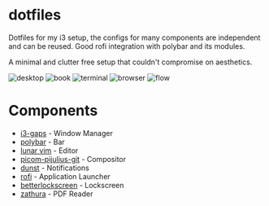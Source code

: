 # dotfiles
Dotfiles for my i3 setup, the configs for many components are independent and can be reused. Good rofi integration with polybar and its modules. 

A minimal and clutter free setup that couldn't compromise on aesthetics.

![desktop](https://github.com/simonexsala/dotfiles/blob/main/screenshots/2022-10-22_16:53:45.png)
![book](https://github.com/simonexsala/dotfiles/blob/main/screenshots/.png)
![terminal](https://github.com/simonexsala/dotfiles/blob/main/screenshots/.png)
![browser](https://github.com/simonexsala/dotfiles/blob/main/screenshots/2022-10-22_16:34:14.png)
![flow](https://github.com/simonexsala/dotfiles/blob/main/screenshots/polybar-rofi.gif)

# Components
* [i3-gaps](https://github.com/Airblader/i3) \- Window Manager
* [polybar](https://github.com/polybar/polybar) \- Bar
* [lunar vim](https://github.com/LunarVim/LunarVim) \- Editor
* [picom-pijulius-git](https://github.com/pijulius/picom) \- Compositor
* [dunst](https://github.com/dunst-project/dunst) \- Notifications
* [rofi](https://github.com/davatorium/rofi) \- Application Launcher
* [betterlockscreen](https://github.com/betterlockscreen/betterlockscreen) \- Lockscreen
* [zathura](https://github.com/pwmt/zathura) \- PDF Reader
